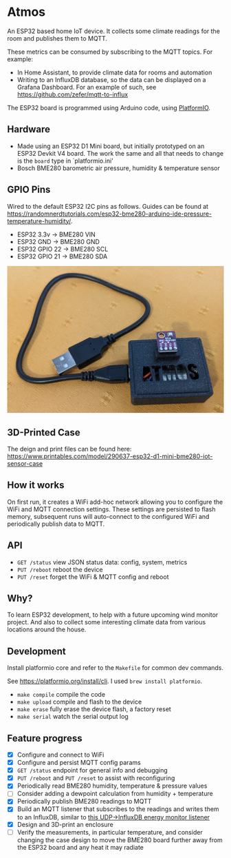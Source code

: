 # Atmos

An ESP32 based home IoT device. It collects some climate readings for the room
and publishes them to MQTT.

These metrics can be consumed by subscribing to the MQTT topics. For example:
- In Home Assistant, to provide climate data for rooms and automation
- Writing to an InfluxDB database, so the data can be displayed on a Grafana
  Dashboard. For an example of such, see https://github.com/zefer/mqtt-to-influx

The ESP32 board is programmed using Arduino code, using [PlatformIO](https://platformio.org/).

## Hardware

- Made using an ESP32 D1 Mini board, but initially prototyped on an ESP32
  Devkit V4 board. The work the same and all that needs to change is the
  `board` type in `platformio.ini'
- Bosch BME280 barometric air pressure, humidity & temperature sensor

## GPIO Pins

Wired to the default ESP32 I2C pins as follows. Guides can be found at
https://randomnerdtutorials.com/esp32-bme280-arduino-ide-pressure-temperature-humidity/.

- ESP32 3.3v    -> BME280 VIN
- ESP32 GND     -> BME280 GND
- ESP32 GPIO 22 -> BME280 SCL
- ESP32 GPIO 21 -> BME280 SDA

![Photo of v1](images/v1.jpg)

## 3D-Printed Case

The deign and print files can be found here:
https://www.printables.com/model/290637-esp32-d1-mini-bme280-iot-sensor-case

## How it works

On first run, it creates a WiFi add-hoc network allowing you to configure the
WiFi and MQTT connection settings. These settings are persisted to flash
memory, subsequent runs will auto-connect to the configured WiFi and
periodically publish data to MQTT.

## API

- `GET /status` view JSON status data: config, system, metrics
- `PUT /reboot` reboot the device
- `PUT /reset` forget the WiFi & MQTT config and reboot

## Why?

To learn ESP32 development, to help with a future upcoming wind monitor
project. And also to collect some interesting climate data from various
locations around the house.

## Development

Install platformio core and refer to the `Makefile` for common dev commands.

See https://platformio.org/install/cli. I used `brew install platformio`.

- `make compile` compile the code
- `make upload` compile and flash to the device
- `make erase` fully erase the device flash, a factory reset
- `make serial` watch the serial output log

## Feature progress

- [x] Configure and connect to WiFi
- [x] Configure and persist MQTT config params
- [x] `GET /status` endpoint for general info and debugging
- [x] `PUT /reboot` and `PUT /reset` to assist with reconfiguring
- [x] Periodically read BME280 humidity, temperature & pressure values
- [ ] Consider adding a dewpoint calculation from humidity + temperature
- [x] Periodically publish BME280 readings to MQTT
- [x] Build an MQTT listener that subscribes to the readings and writes them to
  an InfluxDB, similar to
  [this UDP->InfluxDB energy monitor listener](https://github.com/zefer/energy-monitor)
- [x] Design and 3D-print an enclosure
- [ ] Verify the measurements, in particular temperature, and consider changing
  the case design to move the BME280 board further away from the ESP32 board
  and any heat it may radiate

